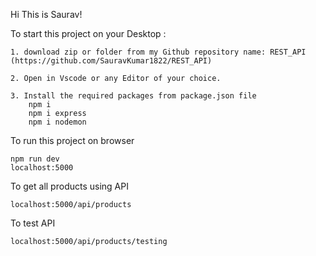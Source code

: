 Hi This is Saurav!

To start this project on your Desktop :
    
    1. download zip or folder from my Github repository name: REST_API (https://github.com/SauravKumar1822/REST_API)

    2. Open in Vscode or any Editor of your choice.

    3. Install the required packages from package.json file
        npm i
        npm i express
        npm i nodemon
    
To run this project on browser
    
    npm run dev
    localhost:5000

To get all products using API

    localhost:5000/api/products

To test API

    localhost:5000/api/products/testing
    
